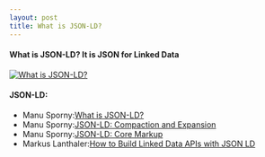 ```yaml
---
layout: post
title: What is JSON-LD?
---
```

#### What is JSON-LD?  It is JSON for Linked Data

[![What is JSON-LD?](https://i.ytimg.com/vi/vioCbTo3C-4/hqdefault.jpg)](https://www.youtube.com/embed/vioCbTo3C-4 "What is JSON-LD?")

#### JSON-LD:
* Manu Sporny:[What is JSON-LD?](https://youtu.be/vioCbTo3C-4)
* Manu Sporny:[JSON-LD: Compaction and Expansion](https://youtu.be/Tm3fD89dqRE)
* Manu Sporny:[JSON-LD: Core Markup](https://youtu.be/UmvWk_TQ30A)
* Markus Lanthaler:[How to Build Linked Data APIs with JSON LD](https://youtu.be/fJCtaNRxg9M)
